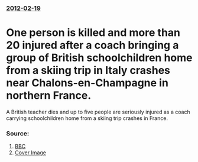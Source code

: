 ### [2012-02-19](/news/2012/02/19/index.md)

# One person is killed and more than 20 injured after a coach bringing a group of British schoolchildren home from a skiing trip in Italy crashes near Chalons-en-Champagne in northern France. 

A British teacher dies and up to five people are seriously injured as a coach carrying schoolchildren home from a skiing trip crashes in France.


### Source:

1. [BBC](http://www.bbc.co.uk/news/uk-17088463)
1. [Cover Image](http://ichef-1.bbci.co.uk/news/1024/media/images/51606000/jpg/_51606876_48c62fbc-6c46-46a5-819e-7bcddf1ee919.jpg)

